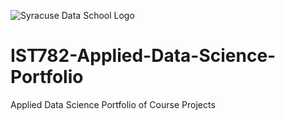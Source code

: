 ![Syracuse Data School Logo](https://clrc.org/wp-content/uploads/2015/07/SUiSchoollogo.jpg)
# IST782-Applied-Data-Science-Portfolio
Applied Data Science Portfolio of Course Projects
